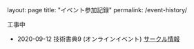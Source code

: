 layout: page
title: "イベント参加記録"
permalink: /event-history/

工事中

* 2020-09-12 技術書典9 (オンラインイベント) [サークル情報](https://techbookfest.org/organization/29050048)
